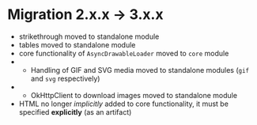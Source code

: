 # Migration 2.x.x -> 3.x.x

* strikethrough moved to standalone module
* tables moved to standalone module
* core functionality of `AsyncDrawableLoader` moved to `core` module
* * Handling of GIF and SVG media moved to standalone modules (`gif` and `svg` respectively)
* * OkHttpClient to download images moved to standalone module
* HTML no longer _implicitly_ added to core functionality, it must be specified __explicitly__ (as an artifact)